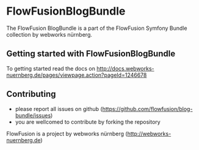 # FlowFusionBlogBundle

The FlowFusion BlogBundle is a part of the FlowFusion Symfony Bundle collection by webworks nürnberg.

## Getting started with FlowFusionBlogBundle

To getting started read the docs on http://docs.webworks-nuernberg.de/pages/viewpage.action?pageId=1246678

## Contributing
* please report all issues on github (https://github.com/flowfusion/blog-bundle/issues)
* you are wellcomed to contribute by forking the repository

FlowFusion is a project by webworks nürnberg (http://webworks-nuernberg.de)

